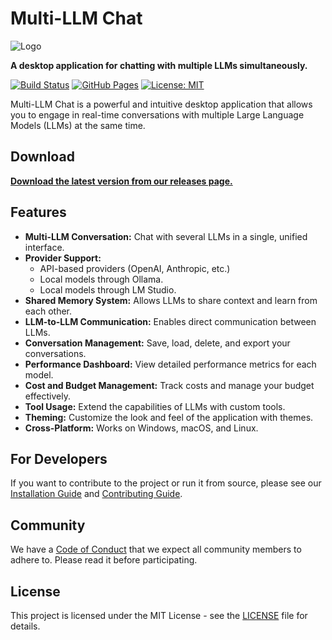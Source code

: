 # Multi-LLM Chat

![Logo](https://via.placeholder.com/150x150.png?text=Logo)

**A desktop application for chatting with multiple LLMs simultaneously.**

[![Build Status](https://github.com/your-username/multi-llm-chat/actions/workflows/build-and-test.yml/badge.svg)](https://github.com/your-username/multi-llm-chat/actions/workflows/build-and-test.yml)
[![GitHub Pages](https://img.shields.io/badge/Website-Live-green)](https://your-username.github.io/multi-llm-chat/)
[![License: MIT](https://img.shields.io/badge/License-MIT-yellow.svg)](https://opensource.org/licenses/MIT)

Multi-LLM Chat is a powerful and intuitive desktop application that allows you to engage in real-time conversations with multiple Large Language Models (LLMs) at the same time.

## Download

[**Download the latest version from our releases page.**](https://github.com/your-username/multi-llm-chat/releases)

## Features

- **Multi-LLM Conversation:** Chat with several LLMs in a single, unified interface.
- **Provider Support:**
  - API-based providers (OpenAI, Anthropic, etc.)
  - Local models through Ollama.
  - Local models through LM Studio.
- **Shared Memory System:** Allows LLMs to share context and learn from each other.
- **LLM-to-LLM Communication:** Enables direct communication between LLMs.
- **Conversation Management:** Save, load, delete, and export your conversations.
- **Performance Dashboard:** View detailed performance metrics for each model.
- **Cost and Budget Management:** Track costs and manage your budget effectively.
- **Tool Usage:** Extend the capabilities of LLMs with custom tools.
- **Theming:** Customize the look and feel of the application with themes.
- **Cross-Platform:** Works on Windows, macOS, and Linux.

## For Developers

If you want to contribute to the project or run it from source, please see our [Installation Guide](INSTALLATION.md) and [Contributing Guide](CONTRIBUTING.md).

## Community

We have a [Code of Conduct](CODE_OF_CONDUCT.md) that we expect all community members to adhere to. Please read it before participating.

## License

This project is licensed under the MIT License - see the [LICENSE](LICENSE) file for details.

